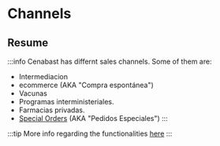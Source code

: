 # Channels

## Resume

:::info
Cenabast has differnt sales channels. Some of them are:
- Intermediacion
- ecommerce (AKA "Compra espontánea")
- Vacunas
- Programas interministeriales.
- Farmacias privadas.
- [Special Orders](../business/Channels/special_order.md) (AKA "Pedidos Especiales")
:::

:::tip
More info regarding the functionalities [here](../2_Store%20Project/functionalities/channels.md)
:::


